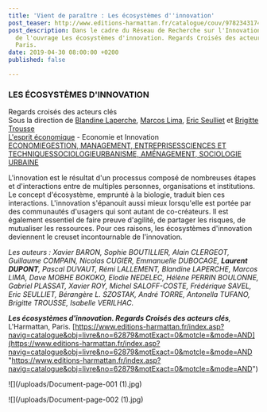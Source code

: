 ```yaml
---
title: 'Vient de paraître : Les écosystèmes d''innovation'
post_teaser: http://www.editions-harmattan.fr/catalogue/couv/9782343174372r.jpg
post_description: Dans le cadre du Réseau de Recherche sur l'Innovation (RRI), publication
  de l'ouvrage Les écosystèmes d'innovation. Regards Croisés des acteurs clés, L'Harmattan,
  Paris.
date: 2019-04-30 08:00:00 +0200
published: false

---
```

### LES ÉCOSYSTÈMES D'INNOVATION

Regards croisés des acteurs clés  
Sous la direction de [Blandine Laperche](https://www.editions-harmattan.fr/index.asp?navig=auteurs&obj=artiste&no=168 "Lire la fiche de l'auteur"), [Marcos Lima](https://www.editions-harmattan.fr/index.asp?navig=auteurs&obj=artiste&no=36620 "Lire la fiche de l'auteur"), [Eric Seulliet](https://www.editions-harmattan.fr/index.asp?navig=auteurs&obj=artiste&no=36621 "Lire la fiche de l'auteur") et [Brigitte Trousse](https://www.editions-harmattan.fr/index.asp?navig=auteurs&obj=artiste&no=36622 "Lire la fiche de l'auteur")  
[L'esprit économique](https://www.editions-harmattan.fr/index.asp?navig=catalogue&obj=collection&no=45 "Détail de la collection") - Economie et Innovation  
[ECONOMIE](https://www.editions-harmattan.fr/index.asp?navig=catalogue&obj=result&no_specialite=12 "Liste des ouvrages classés dans ECONOMIE")[GESTION, MANAGEMENT, ENTREPRISES](https://www.editions-harmattan.fr/index.asp?navig=catalogue&obj=result&no_specialite=35 "Liste des ouvrages classés dans GESTION, MANAGEMENT, ENTREPRISES")[SCIENCES ET TECHNIQUES](https://www.editions-harmattan.fr/index.asp?navig=catalogue&obj=result&no_specialite=31 "Liste des ouvrages classés dans SCIENCES ET TECHNIQUES")[SOCIOLOGIE](https://www.editions-harmattan.fr/index.asp?navig=catalogue&obj=result&no_specialite=28 "Liste des ouvrages classés dans SOCIOLOGIE")[URBANISME, AMÉNAGEMENT, SOCIOLOGIE URBAINE](https://www.editions-harmattan.fr/index.asp?navig=catalogue&obj=result&no_specialite=16 "Liste des ouvrages classés dans URBANISME, AMÉNAGEMENT, SOCIOLOGIE URBAINE")

L'innovation est le résultat d'un processus composé de nombreuses étapes et d'interactions entre de multiples personnes, organisations et institutions. Le concept d'écosystème, emprunté à la biologie, traduit bien ces interactions. L'innovation s'épanouit aussi mieux lorsqu'elle est portée par des communautés d'usagers qui sont autant de co-créateurs. Il est également essentiel de faire preuve d'agilité, de partager les risques, de mutualiser les ressources. Pour ces raisons, les écosystèmes d'innovation deviennent le creuset incontournable de l'innovation.

_Les auteurs : Xavier BARON, Sophie BOUTILLIER, Alain CLERGEOT, Guillaume COMPAIN, Nicolas CUGIER, Emmanuelle DUBOCAGE, **Laurent DUPONT**, Pascal DUVAUT, Rémi LALLEMENT, Blandine LAPERCHE, Marcos LIMA, Dave MOBHE BOKOKO, Elodie NEDELEC, Hélène PERRIN BOULONNE, Gabriel PLASSAT, Xavier ROY, Michel SALOFF-COSTE, Frédérique SAVEL, Eric SEULLIET, Bérangère L. SZOSTAK, André TORRE, Antonella TUFANO, Brigitte TROUSSE, Isabelle VERILHAC._

**_Les écosystèmes d'innovation. Regards Croisés des acteurs clés_**_,_ L'Harmattan, Paris. [https://www.editions-harmattan.fr/index.asp?navig=catalogue&obj=livre&no=62879&motExact=0&motcle=&mode=AND](https://www.editions-harmattan.fr/index.asp?navig=catalogue&obj=livre&no=62879&motExact=0&motcle=&mode=AND "https://www.editions-harmattan.fr/index.asp?navig=catalogue&obj=livre&no=62879&motExact=0&motcle=&mode=AND")

![](/uploads/Document-page-001 (1).jpg)

![](/uploads/Document-page-002 (1).jpg)
